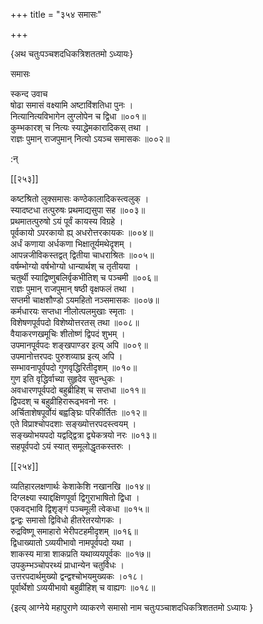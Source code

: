 +++
title = "३५४ समासः"

+++

\{अथ चतुःपञ्चशदधिकत्रिशततमो ऽध्यायः\}

समासः  
    
स्कन्द उवाच  
षोढा समासं वक्ष्यामि अष्टाविंशतिधा पुनः   ।  
नित्यानित्यविभागेन लुग्लोपेन च द्विधा ॥००१॥  
कुम्भकारश् च नित्यः स्याद्धेमकारादिकस् तथा ।  
राज्ञः पुमान् राजपुमान् नित्यो ऽयञ्च समासकः   ॥००२॥  
    
:न्  
    
[^१]: अर्थस्येति ज॥  

[[२५३]]
    
कष्टश्रितो लुक्समासः कण्ठेकालादिकस्त्वलुक्   ।  
स्यादष्टधा तत्पुरुषः प्रथमाद्यसुपा सह   ॥००३॥  
प्रथमातत्पुरुषो ऽयं पूर्वं कायस्य विग्रहे ।  
पूर्वकायो ऽपरकायो ह्य् अधरोत्तरकायकः ॥००४॥  
अर्धं कणाया अर्धकणा भिक्षातूर्यमथेदृशम्   ।  
आपन्नजीविकस्तद्वत् द्वितीया चाधराश्रितः ॥००५॥  
वर्षम्भोग्यो वर्षभोग्यो धान्यार्थश् च तृतीयया   ।  
चतुर्थी स्याद्विष्णुबलिर्वृकभीतिश् च पञ्चमी   ॥००६॥  
राज्ञः पुमान् राजपुमान् षष्ठी वृक्षफलं तथा   ।  
सप्तमी चाक्षशौण्डो ऽयमहितो नञ्समासकः   ॥००७॥  
कर्मधारयः सप्तधा नीलोत्पलमुखाः स्मृताः   ।  
विशेषणपूर्वपदो विशेष्योत्तरतस् तथा ॥००८॥  
वैयाकरणखमूचिः शीतोष्णं द्विपदं शुभम्   ।  
उपमानपूर्वपदः शङ्खपाण्डर इत्य् अपि ॥००९॥  
उपमानोत्तरपदः पुरुशव्याघ्र इत्य् अपि ।  
सम्भावनापूर्वपदो गुणवृद्धिरितीदृशम् ॥०१०॥  
गुण इति वृद्धिर्वाच्या सुहृदेव सुवन्धुकः ।  
अवधारणपूर्वपदो बहुब्रीहिश् च सप्तधा ॥०११॥  
द्विपदश् च बहुव्रीहिरारूढ्भवनो नरः ।  
अर्चिताशेषपूर्वोयं बह्वङ्घ्रिः परिकीर्तितः   ॥०१२॥  
एते विप्राश्चोपदशाः सङ्ख्योत्तरपदस्त्वयम् ।  
सङ्ख्योभयपदो यद्वद्द्वित्रा द्व्येकत्रयो नरः ॥०१३॥  
सहपूर्वपदो ऽयं स्यात् समूलोद्धृतकस्तरुः ।  

[[२५४]]
    
व्यतिहारलक्षणार्थः केशाकेशि नखानखि ॥०१४॥  
दिग्लक्ष्या स्याद्दक्षिणपूर्वा द्विगुराभाषितो द्विधा   ।  
एकवद्भावि द्विशृङ्गं पञ्चमूली त्वेकधा ॥०१५॥  
द्वन्द्वः समासो द्विविधो हीतरेतरयोगकः ।  
रुद्रविष्णू समाहारो भेरीपटहमीदृशम्   ॥०१६॥  
द्विधाख्यातो ऽव्ययीभावो नामपूर्वपदो यथा ।  
शाकस्य मात्रा शाकप्रति यथाव्ययपूर्वकः ॥०१७॥  
उपकुम्भञ्चोपरथ्यं प्राधान्येन चतुर्विधः ।  
उत्तरपदार्थमुख्यो द्वन्द्वश्चोभयमुख्यकः ।०१८।  
पूर्वार्थेशो ऽव्ययीभावो बहुव्रीहिश् च वाह्यगः   ॥०१८॥

\{इत्य् आग्नेये महापुराणे व्याकरणे समासो नाम चतुःपञ्चाशदधिकत्रिशततमो ऽध्यायः  }
    